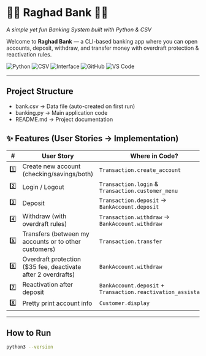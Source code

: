 
# 🏦💸 Raghad Bank 💸🏦  
*A simple yet fun Banking System built with Python & CSV*  

Welcome to **Raghad Bank** — a CLI-based banking app where you can open accounts, deposit, withdraw, and transfer money with overdraft protection & reactivation rules.  

![Python](https://img.shields.io/badge/Python-3.10+-blue?logo=python)  ![CSV](https://img.shields.io/badge/Data-CSV-lightgrey?logo=files)  ![Interface](https://img.shields.io/badge/Interface-CLI-green?logo=windowsterminal)  ![GitHub](https://img.shields.io/badge/Hosted_on-GitHub-black?logo=github)  ![VS Code](https://img.shields.io/badge/Editor-VS%20Code-blue?logo=visualstudiocode)  

--- 
##  Project Structure
- bank.csv      -> Data file (auto-created on first run)  
- banking.py    -> Main application code  
- README.md     -> Project documentation
  


## ✨ Features (User Stories → Implementation)
| #  | User Story | Where in Code? |
|----|-------------|----------------|
| 1️⃣ | Create new account (checking/savings/both) | `Transaction.create_account` |
| 2️⃣ | Login / Logout | `Transaction.login` & `Transaction.customer_menu` |
| 3️⃣ | Deposit | `Transaction.deposit` → `BankAccount.deposit` |
| 4️⃣ | Withdraw (with overdraft rules) | `Transaction.withdraw` → `BankAccount.withdraw` |
| 5️⃣ | Transfers (between my accounts or to other customers) | `Transaction.transfer` |
| 6️⃣ | Overdraft protection ($35 fee, deactivate after 2 overdrafts) | `BankAccount.withdraw` |
| 7️⃣ | Reactivation after deposit | `BankAccount.deposit` + `Transaction.reactivation_assistance` |
| 8️⃣ | Pretty print account info | `Customer.display` |

---

##  How to Run
   ```bash
   python3 --version
